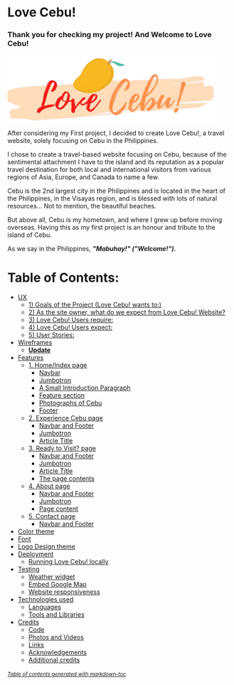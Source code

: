 # Love Cebu!

### Thank you for checking my project! And Welcome to Love Cebu! 

![lovecebulogo](assets/logo/lovecebulogo.png)


After considering my First project, I decided to create Love Cebu!, a travel website, solely focusing on Cebu in the Philippines. 

I chose to create a travel-based website focusing on Cebu, because of the sentimental attachment I have to the island and its reputation as a popular travel destination for both local and international visitors from various regions of Asia, Europe, and Canada to name a few. 

Cebu is the 2nd largest city in the Philippines and is located in the heart of the Philippines, in the Visayas region, and is blessed with lots of natural resources… Not to mention, the beautiful beaches. 

But above all, Cebu is my hometown, and where I grew up before moving overseas. Having this as my first project is an honour and tribute to the island of Cebu.

As we say in the Philippines, **_"Mabuhay!" ("Welcome!")._** 

# Table of Contents:

- [UX](#ux)
  * [1) Goals of the Project (Love Cebu! wants to:)](#1--goals-of-the-project--love-cebu--wants-to--)
  * [2) As the site owner, what do we expect from Love Cebu! Website?](#2--as-the-site-owner--what-do-we-expect-from-love-cebu--website-)
  * [3) Love Cebu! Users require:](#3--love-cebu--users-require-)
  * [4) Love Cebu! Users expect:](#4--love-cebu--users-expect-)
  * [5) User Stories:](#5--user-stories-)
- [Wireframes](#wireframes)
  * [**Update**](#--update--)
- [Features](#features)
  * [1. Home/Index page](#1-home-index-page)
    + [Navbar](#navbar)
    + [Jumbotron](#jumbotron)
    + [A Small Introduction Paragraph](#a-small-introduction-paragraph)
    + [Feature section](#feature-section)
    + [Photographs of Cebu](#photographs-of-cebu)
    + [Footer](#footer)
  * [2. Experience Cebu page](#2-experience-cebu-page)
    + [Navbar and Footer](#navbar-and-footer)
    + [Jumbotron](#jumbotron-1)
    + [Article Title](#article-title)
  * [3. Ready to Visit? page](#3-ready-to-visit--page)
    + [Navbar and Footer](#navbar-and-footer-1)
    + [Jumbotron](#jumbotron-2)
    + [Article Title](#article-title-1)
    + [The page contents](#the-page-contents)
  * [4. About page](#4-about-page)
    + [Navbar and Footer](#navbar-and-footer-2)
    + [Jumbotron](#jumbotron-3)
    + [Page content](#page-content)
  * [5. Contact page](#5-contact-page)
    + [Navbar and Footer](#navbar-and-footer-3)
- [Color theme](#color-theme)
- [Font](#font)
- [Logo Design theme](#logo-design-theme)
- [Deployment](#deployment)
  * [Running Love Cebu! locally](#running-love-cebu--locally)
- [Testing](#testing)
  * [Weather widget](#weather-widget)
  * [Embed Google Map](#embed-google-map)
  * [Website responsiveness](#website-responsiveness)
- [Technologies used](#technologies-used)
  * [Languages](#languages)
  * [Tools and Libraries](#tools-and-libraries)
- [Credits](#credits)
  * [Code](#code)
  * [Photos and Videos](#photos-and-videos)
  * [Links](#links)
  * [Acknowledgements](#acknowledgements)
  * [Additional credits](#additional-credits)

<small><i><a href='http://ecotrust-canada.github.io/markdown-toc/'>Table of contents generated with markdown-toc</a></i></small>
